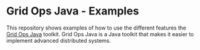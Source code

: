 # Grid Ops Java - Examples

This repository shows examples of how to use the different features the 
[Grid Ops Java](https://github.com/nanosai/grid-ops-java) toolkit. Grid Ops Java is a Java toolkit that makes it
easier to implement advanced distributed systems.